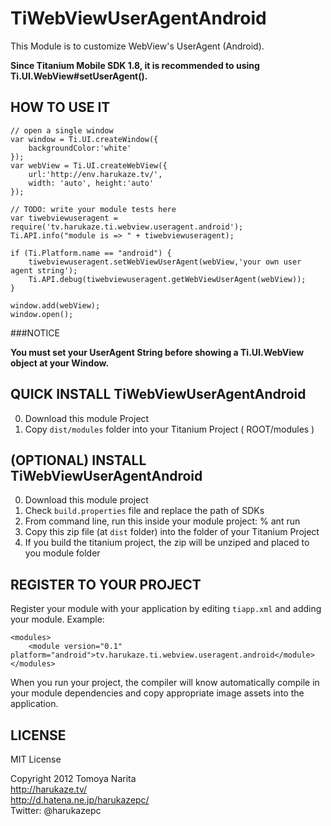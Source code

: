 TiWebViewUserAgentAndroid
===========================================

This Module  is to customize WebView's UserAgent (Android).

**Since Titanium Mobile SDK 1.8, it is recommended to using Ti.UI.WebView#setUserAgent().**

HOW TO USE IT
-----------------------------

	// open a single window
	var window = Ti.UI.createWindow({
		backgroundColor:'white'
	});
	var webView = Ti.UI.createWebView({
		url:'http://env.harukaze.tv/', 
		width: 'auto', height:'auto'
	});
	
	// TODO: write your module tests here
	var tiwebviewuseragent = require('tv.harukaze.ti.webview.useragent.android');
	Ti.API.info("module is => " + tiwebviewuseragent);
	
	if (Ti.Platform.name == "android") {
	    tiwebviewuseragent.setWebViewUserAgent(webView,'your own user agent string');
		Ti.API.debug(tiwebviewuseragent.getWebViewUserAgent(webView));
	}
	
	window.add(webView);
	window.open();
	
###NOTICE

**You must set your UserAgent String before showing a Ti.UI.WebView object at your Window.**


QUICK INSTALL TiWebViewUserAgentAndroid
--------------------

0. Download this module Project
1. Copy `dist/modules` folder into your Titanium Project ( ROOT/modules )

(OPTIONAL) INSTALL TiWebViewUserAgentAndroid
--------------------

0. Download this module project
1. Check `build.properties` file and replace the path of SDKs
2. From command line, run this inside your module project:
	% ant run
3. Copy this zip file (at `dist` folder) into the folder of your Titanium Project
4. If you build the titanium project, the zip will be unziped and placed to you module folder


REGISTER TO YOUR PROJECT
---------------------

Register your module with your application by editing `tiapp.xml` and adding your module.
Example:

	<modules>
		<module version="0.1" platform="android">tv.harukaze.ti.webview.useragent.android</module>
	</modules>

When you run your project, the compiler will know automatically compile in your module
dependencies and copy appropriate image assets into the application.


LICENSE
---------------------
MIT License

Copyright 2012 Tomoya Narita  
http://harukaze.tv/  
http://d.hatena.ne.jp/harukazepc/  
Twitter: @harukazepc  